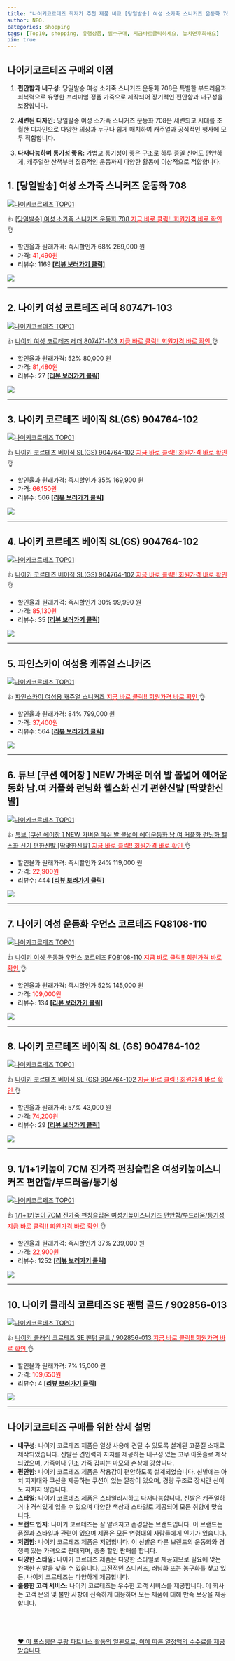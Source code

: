 ```yaml
---
title: "나이키코르테즈 최저가 추천 제품 비교 [당일발송] 여성 소가죽 스니커즈 운동화 708 가격 비교 최저가장점"
author: NEO.
categories: shopping
tags: [Top10, shopping, 유행상품, 필수구매, 지금바로클릭하세요, 놓치면후회해요]
pin: true
---
```

## 나이키코르테즈 구매의 이점
1. **편안함과 내구성:** 당일발송 여성 소가죽 스니커즈 운동화 708은 특별한 부드러움과 회복력으로 유명한 프리미엄 정품 가죽으로 제작되어 장기적인 편안함과 내구성을 보장합니다.

2. **세련된 디자인:** 당일발송 여성 소가죽 스니커즈 운동화 708은 세련되고 시대를 초월한 디자인으로 다양한 의상과 누구나 쉽게 매치하여 캐주얼과 공식적인 행사에 모두 적합합니다.

3. **다재다능하며 통기성 좋음:** 가볍고 통기성이 좋은 구조로 하루 종일 신어도 편안하게, 캐주얼한 산책부터 집중적인 운동까지 다양한 활동에 이상적으로 적합합니다.

   

## 1. [당일발송] 여성 소가죽 스니커즈 운동화 708

[![나이키코르테즈 TOP01](https://thumbnail10.coupangcdn.com/thumbnails/remote/490x490ex/image/vendor_inventory/8c78/ca70f815bd11f3281641a374a079b0229c9df8a59194b74b5393b6d888e5.jpg)](https://link.coupang.com/re/AFFSDP?lptag=AF3617701&subid=GithubCoopas&pageKey=7679294856&traceid=V0-153&itemId=20507054346&vendorItemId=87096748583)


👍 [[당일발송] 여성 소가죽 스니커즈 운동화 708 <font color=red> 지금 바로 클릭!! 회원가격 바로 확인 </font> ](https://link.coupang.com/re/AFFSDP?lptag=AF3617701&subid=GithubCoopas&pageKey=7679294856&traceid=V0-153&itemId=20507054346&vendorItemId=87096748583) 👌 


- 할인율과 원래가격: 즉시할인가 68%  269,000   원
- 가격: <span style='color:red'>41,490원</span>
- 리뷰수: 1169  [**[리뷰 보러가기 클릭]**](https://link.coupang.com/re/AFFSDP?lptag=AF3617701&subid=GithubCoopas&pageKey=7679294856&traceid=V0-153&itemId=20507054346&vendorItemId=87096748583)

[![](/discount_price.png)](https://link.coupang.com/re/AFFSDP?lptag=AF3617701&subid=GithubCoopas&pageKey=7679294856&traceid=V0-153&itemId=20507054346&vendorItemId=87096748583)

---


   

## 2. 나이키 여성 코르테즈 레더 807471-103

[![나이키코르테즈 TOP01](https://thumbnail10.coupangcdn.com/thumbnails/remote/490x490ex/image/vendor_inventory/02b8/b02087c83b0ed9d88d0f653d33910c84159f3552c2bec833423cf111b32b.jpg)](https://link.coupang.com/re/AFFSDP?lptag=AF3617701&subid=GithubCoopas&pageKey=7018265982&traceid=V0-153&itemId=15688777953&vendorItemId=88073272307)


👍 [나이키 여성 코르테즈 레더 807471-103 <font color=red> 지금 바로 클릭!! 회원가격 바로 확인 </font> ](https://link.coupang.com/re/AFFSDP?lptag=AF3617701&subid=GithubCoopas&pageKey=7018265982&traceid=V0-153&itemId=15688777953&vendorItemId=88073272307) 👌 


- 할인율과 원래가격: 52%  80,000   원
- 가격: <span style='color:red'>81,480원</span>
- 리뷰수: 27  [**[리뷰 보러가기 클릭]**](https://link.coupang.com/re/AFFSDP?lptag=AF3617701&subid=GithubCoopas&pageKey=7018265982&traceid=V0-153&itemId=15688777953&vendorItemId=88073272307)

[![](/discount_price.png)](https://link.coupang.com/re/AFFSDP?lptag=AF3617701&subid=GithubCoopas&pageKey=7018265982&traceid=V0-153&itemId=15688777953&vendorItemId=88073272307)

---


   

## 3. 나이키 코르테즈 베이직 SL(GS) 904764-102

[![나이키코르테즈 TOP01](https://thumbnail10.coupangcdn.com/thumbnails/remote/490x490ex/image/vendor_inventory/c745/b7adaa4a53a015aae39ba84a3244c13cae86dd3d7912342ba9a8dc7d2688.jpg)](https://link.coupang.com/re/AFFSDP?lptag=AF3617701&subid=GithubCoopas&pageKey=6940543405&traceid=V0-153&itemId=16828207995&vendorItemId=87532474948)


👍 [나이키 코르테즈 베이직 SL(GS) 904764-102 <font color=red> 지금 바로 클릭!! 회원가격 바로 확인 </font> ](https://link.coupang.com/re/AFFSDP?lptag=AF3617701&subid=GithubCoopas&pageKey=6940543405&traceid=V0-153&itemId=16828207995&vendorItemId=87532474948) 👌 


- 할인율과 원래가격: 즉시할인가 35%  169,900   원
- 가격: <span style='color:red'>66,150원</span>
- 리뷰수: 506  [**[리뷰 보러가기 클릭]**](https://link.coupang.com/re/AFFSDP?lptag=AF3617701&subid=GithubCoopas&pageKey=6940543405&traceid=V0-153&itemId=16828207995&vendorItemId=87532474948)

[![](/discount_price.png)](https://link.coupang.com/re/AFFSDP?lptag=AF3617701&subid=GithubCoopas&pageKey=6940543405&traceid=V0-153&itemId=16828207995&vendorItemId=87532474948)

---


   

## 4. 나이키 코르테즈 베이직 SL(GS) 904764-102

[![나이키코르테즈 TOP01](https://thumbnail7.coupangcdn.com/thumbnails/remote/490x490ex/image/vendor_inventory/d1ac/324a2b5d4b739c5f0da310ff3e4f0c6b483ba94bcd1838bb16029b741a58.jpg)](https://link.coupang.com/re/AFFSDP?lptag=AF3617701&subid=GithubCoopas&pageKey=19880088&traceid=V0-153&itemId=79052584&vendorItemId=88253743940)


👍 [나이키 코르테즈 베이직 SL(GS) 904764-102 <font color=red> 지금 바로 클릭!! 회원가격 바로 확인 </font> ](https://link.coupang.com/re/AFFSDP?lptag=AF3617701&subid=GithubCoopas&pageKey=19880088&traceid=V0-153&itemId=79052584&vendorItemId=88253743940) 👌 


- 할인율과 원래가격: 즉시할인가 30%  99,990   원
- 가격: <span style='color:red'>85,130원</span>
- 리뷰수: 35  [**[리뷰 보러가기 클릭]**](https://link.coupang.com/re/AFFSDP?lptag=AF3617701&subid=GithubCoopas&pageKey=19880088&traceid=V0-153&itemId=79052584&vendorItemId=88253743940)

[![](/discount_price.png)](https://link.coupang.com/re/AFFSDP?lptag=AF3617701&subid=GithubCoopas&pageKey=19880088&traceid=V0-153&itemId=79052584&vendorItemId=88253743940)

---


   

## 5. 파인스카이 여성용 캐쥬얼 스니커즈

[![나이키코르테즈 TOP01](https://thumbnail8.coupangcdn.com/thumbnails/remote/490x490ex/image/vendor_inventory/1479/1c45e26e6d2298fff498baa62ddeba485619a4db2449cc24e2f87b3b68ab.jpg)](https://link.coupang.com/re/AFFSDP?lptag=AF3617701&subid=GithubCoopas&pageKey=7647109798&traceid=V0-153&itemId=20336817578&vendorItemId=87421784489)


👍 [파인스카이 여성용 캐쥬얼 스니커즈 <font color=red> 지금 바로 클릭!! 회원가격 바로 확인 </font> ](https://link.coupang.com/re/AFFSDP?lptag=AF3617701&subid=GithubCoopas&pageKey=7647109798&traceid=V0-153&itemId=20336817578&vendorItemId=87421784489) 👌 


- 할인율과 원래가격: 84%  799,000   원
- 가격: <span style='color:red'>37,400원</span>
- 리뷰수: 564  [**[리뷰 보러가기 클릭]**](https://link.coupang.com/re/AFFSDP?lptag=AF3617701&subid=GithubCoopas&pageKey=7647109798&traceid=V0-153&itemId=20336817578&vendorItemId=87421784489)

[![](/discount_price.png)](https://link.coupang.com/re/AFFSDP?lptag=AF3617701&subid=GithubCoopas&pageKey=7647109798&traceid=V0-153&itemId=20336817578&vendorItemId=87421784489)

---


   

## 6. 튜브 [쿠션 에어창 ] NEW 가벼운 메쉬 발 볼넓어 에어운동화 남.여 커플화 런닝화 헬스화 신기 편한신발 [딱맞한신발]

[![나이키코르테즈 TOP01](https://thumbnail7.coupangcdn.com/thumbnails/remote/490x490ex/image/vendor_inventory/024c/f7801a997c71b819cd0ac9328a5b87939df4baca96ecc7c21ed9c2f8c7e8.png)](https://link.coupang.com/re/AFFSDP?lptag=AF3617701&subid=GithubCoopas&pageKey=7205343651&traceid=V0-153&itemId=18221348996&vendorItemId=86646621094)


👍 [튜브 [쿠션 에어창 ] NEW 가벼운 메쉬 발 볼넓어 에어운동화 남.여 커플화 런닝화 헬스화 신기 편한신발 [딱맞한신발] <font color=red> 지금 바로 클릭!! 회원가격 바로 확인 </font> ](https://link.coupang.com/re/AFFSDP?lptag=AF3617701&subid=GithubCoopas&pageKey=7205343651&traceid=V0-153&itemId=18221348996&vendorItemId=86646621094) 👌 


- 할인율과 원래가격: 즉시할인가 24%  119,000   원
- 가격: <span style='color:red'>22,900원</span>
- 리뷰수: 444  [**[리뷰 보러가기 클릭]**](https://link.coupang.com/re/AFFSDP?lptag=AF3617701&subid=GithubCoopas&pageKey=7205343651&traceid=V0-153&itemId=18221348996&vendorItemId=86646621094)

[![](/discount_price.png)](https://link.coupang.com/re/AFFSDP?lptag=AF3617701&subid=GithubCoopas&pageKey=7205343651&traceid=V0-153&itemId=18221348996&vendorItemId=86646621094)

---


   

## 7. 나이키 여성 운동화 우먼스 코르테즈 FQ8108-110

[![나이키코르테즈 TOP01](https://thumbnail7.coupangcdn.com/thumbnails/remote/490x490ex/image/vendor_inventory/d839/b9ea107778938d20199966697abc4a7e1fc53178126aa0dc260e6bf0c079.png)](https://link.coupang.com/re/AFFSDP?lptag=AF3617701&subid=GithubCoopas&pageKey=7776775544&traceid=V0-153&itemId=21009233740&vendorItemId=88277102113)


👍 [나이키 여성 운동화 우먼스 코르테즈 FQ8108-110 <font color=red> 지금 바로 클릭!! 회원가격 바로 확인 </font> ](https://link.coupang.com/re/AFFSDP?lptag=AF3617701&subid=GithubCoopas&pageKey=7776775544&traceid=V0-153&itemId=21009233740&vendorItemId=88277102113) 👌 


- 할인율과 원래가격: 즉시할인가 52%  145,000   원
- 가격: <span style='color:red'>109,000원</span>
- 리뷰수: 134  [**[리뷰 보러가기 클릭]**](https://link.coupang.com/re/AFFSDP?lptag=AF3617701&subid=GithubCoopas&pageKey=7776775544&traceid=V0-153&itemId=21009233740&vendorItemId=88277102113)

[![](/discount_price.png)](https://link.coupang.com/re/AFFSDP?lptag=AF3617701&subid=GithubCoopas&pageKey=7776775544&traceid=V0-153&itemId=21009233740&vendorItemId=88277102113)

---


   

## 8. 나이키 코르테즈 베이직 SL (GS) 904764-102

[![나이키코르테즈 TOP01](https://thumbnail6.coupangcdn.com/thumbnails/remote/490x490ex/image/vendor_inventory/9068/9caa2d200aca3e39c887645f69963975ce9fb7241eed35e19ba1c5e76ec7.jpg)](https://link.coupang.com/re/AFFSDP?lptag=AF3617701&subid=GithubCoopas&pageKey=6714077160&traceid=V0-153&itemId=15596709249&vendorItemId=88195790740)


👍 [나이키 코르테즈 베이직 SL (GS) 904764-102 <font color=red> 지금 바로 클릭!! 회원가격 바로 확인 </font> ](https://link.coupang.com/re/AFFSDP?lptag=AF3617701&subid=GithubCoopas&pageKey=6714077160&traceid=V0-153&itemId=15596709249&vendorItemId=88195790740) 👌 


- 할인율과 원래가격: 57%  43,000   원
- 가격: <span style='color:red'>74,200원</span>
- 리뷰수: 29  [**[리뷰 보러가기 클릭]**](https://link.coupang.com/re/AFFSDP?lptag=AF3617701&subid=GithubCoopas&pageKey=6714077160&traceid=V0-153&itemId=15596709249&vendorItemId=88195790740)

[![](/discount_price.png)](https://link.coupang.com/re/AFFSDP?lptag=AF3617701&subid=GithubCoopas&pageKey=6714077160&traceid=V0-153&itemId=15596709249&vendorItemId=88195790740)

---


   

## 9. 1/1+1키높이 7CM 진가죽 펀칭슬립온 여성키높이스니커즈 편안함/부드러움/통기성

[![나이키코르테즈 TOP01](https://thumbnail8.coupangcdn.com/thumbnails/remote/490x490ex/image/vendor_inventory/6cdd/b8b4f7ec1335199df3d2d693b97d43bdaba3e786f01ef49f7cddb4d7f356.jpg)](https://link.coupang.com/re/AFFSDP?lptag=AF3617701&subid=GithubCoopas&pageKey=7798130005&traceid=V0-153&itemId=21113183000&vendorItemId=88175037395)


👍 [1/1+1키높이 7CM 진가죽 펀칭슬립온 여성키높이스니커즈 편안함/부드러움/통기성 <font color=red> 지금 바로 클릭!! 회원가격 바로 확인 </font> ](https://link.coupang.com/re/AFFSDP?lptag=AF3617701&subid=GithubCoopas&pageKey=7798130005&traceid=V0-153&itemId=21113183000&vendorItemId=88175037395) 👌 


- 할인율과 원래가격: 즉시할인가 37%  239,000   원
- 가격: <span style='color:red'>22,900원</span>
- 리뷰수: 1252  [**[리뷰 보러가기 클릭]**](https://link.coupang.com/re/AFFSDP?lptag=AF3617701&subid=GithubCoopas&pageKey=7798130005&traceid=V0-153&itemId=21113183000&vendorItemId=88175037395)

[![](/discount_price.png)](https://link.coupang.com/re/AFFSDP?lptag=AF3617701&subid=GithubCoopas&pageKey=7798130005&traceid=V0-153&itemId=21113183000&vendorItemId=88175037395)

---


   

## 10. 나이키 클래식 코르테즈 SE 팬텀 골드 / 902856-013

[![나이키코르테즈 TOP01](https://thumbnail10.coupangcdn.com/thumbnails/remote/490x490ex/image/vendor_inventory/4f45/299f2545264883ee1c2ef525f66b19706b7ce3edf583019cd89f2c18b0f0.jpg)](https://link.coupang.com/re/AFFSDP?lptag=AF3617701&subid=GithubCoopas&pageKey=7796843086&traceid=V0-153&itemId=21106232905&vendorItemId=88226089212)


👍 [나이키 클래식 코르테즈 SE 팬텀 골드 / 902856-013 <font color=red> 지금 바로 클릭!! 회원가격 바로 확인 </font> ](https://link.coupang.com/re/AFFSDP?lptag=AF3617701&subid=GithubCoopas&pageKey=7796843086&traceid=V0-153&itemId=21106232905&vendorItemId=88226089212) 👌 


- 할인율과 원래가격: 7%  15,000   원
- 가격: <span style='color:red'>109,650원</span>
- 리뷰수: 4  [**[리뷰 보러가기 클릭]**](https://link.coupang.com/re/AFFSDP?lptag=AF3617701&subid=GithubCoopas&pageKey=7796843086&traceid=V0-153&itemId=21106232905&vendorItemId=88226089212)

[![](/discount_price.png)](https://link.coupang.com/re/AFFSDP?lptag=AF3617701&subid=GithubCoopas&pageKey=7796843086&traceid=V0-153&itemId=21106232905&vendorItemId=88226089212)

---
## 나이키코르테즈 구매를 위한 상세 설명
* **내구성:** 나이키 코르테즈 제품은 일상 사용에 견딜 수 있도록 설계된 고품질 소재로 제작되었습니다. 신발은 견인력과 지지를 제공하는 내구성 있는 고무 아웃솔로 제작되었으며, 가죽이나 인조 가죽 갑피는 마모와 손상에 강합니다.
* **편안함:** 나이키 코르테즈 제품은 착용감이 편안하도록 설계되었습니다. 신발에는 아치 지지대와 쿠션을 제공하는 쿠션이 있는 깔창이 있으며, 경량 구조로 장시간 신어도 지치지 않습니다.
* **스타일:** 나이키 코르테즈 제품은 스타일리시하고 다재다능합니다. 신발은 캐주얼하거나 격식있게 입을 수 있으며 다양한 색상과 스타일로 제공되어 모든 취향에 맞습니다.
* **브랜드 인지:** 나이키 코르테즈는 잘 알려지고 존경받는 브랜드입니다. 이 브랜드는 품질과 스타일과 관련이 있으며 제품은 모든 연령대의 사람들에게 인기가 있습니다.
* **저렴함:** 나이키 코르테즈 제품은 저렴합니다. 이 신발은 다른 브랜드의 운동화와 경쟁력 있는 가격으로 판매되며, 종종 할인 판매를 합니다.
* **다양한 스타일:** 나이키 코르테즈 제품은 다양한 스타일로 제공되므로 필요에 맞는 완벽한 신발을 찾을 수 있습니다. 고전적인 스니커즈, 러닝화 또는 농구화를 찾고 있든, 나이키 코르테즈는 다양하게 제공합니다.
* **훌륭한 고객 서비스:** 나이키 코르테즈는 우수한 고객 서비스를 제공합니다. 이 회사는 고객 문의 및 불만 사항에 신속하게 대응하며 모든 제품에 대해 만족 보장을 제공합니다.<br><br><br><br><br> [ ❤  이 포스팅은 쿠팡 파트너스 활동의 일환으로, 이에 따른 일정액의 수수료를 제공받습니다](https://link.coupang.com/a/bcEFyh)